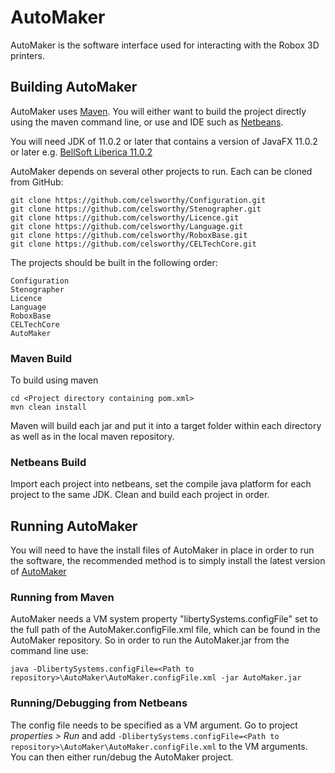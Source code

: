 # AutoMaker
AutoMaker is the software interface used for interacting with the Robox 3D printers.
## Building AutoMaker
AutoMaker uses [Maven](http://maven.apache.org/download.cgi). You will either want to build the project directly using the maven command line, or use and IDE such as [Netbeans](http://netbeans.apache.org/download/index.html).

You will need JDK of 11.0.2 or later that contains a version of JavaFX 11.0.2 or later e.g. [BellSoft Liberica 11.0.2](https://bell-sw.com/pages/java-11.0.2/)

AutoMaker depends on several other projects to run. Each can be cloned from GitHub:

	git clone https://github.com/celsworthy/Configuration.git
	git clone https://github.com/celsworthy/Stenographer.git
	git clone https://github.com/celsworthy/Licence.git
	git clone https://github.com/celsworthy/Language.git
	git clone https://github.com/celsworthy/RoboxBase.git
	git clone https://github.com/celsworthy/CELTechCore.git
	
The projects should be built in the following order:

	Configuration
	Stenographer
	Licence
	Language
	RoboxBase
	CELTechCore
	AutoMaker

### Maven Build
To build using maven
	
	cd <Project directory containing pom.xml>
	mvn clean install

Maven will build each jar and put it into a target folder within each directory as well as in the local maven repository.

### Netbeans Build
Import each project into netbeans, set the compile java platform for each project to the same JDK. Clean and build each project in order.

## Running AutoMaker
You will need to have the install files of AutoMaker in place in order to run the software, the recommended method is to simply install the latest version of [AutoMaker](http://cel-robox.com/downloads)

### Running from Maven
AutoMaker needs a VM system property "libertySystems.configFile" set to the full path of the AutoMaker.configFile.xml file, which can be found in the AutoMaker repository. So in order to run the AutoMaker.jar from the command line use:
 
	java -DlibertySystems.configFile=<Path to repository>\AutoMaker\AutoMaker.configFile.xml -jar AutoMaker.jar

### Running/Debugging from Netbeans
The config file needs to be specified as a VM argument. Go to project *properties > Run* and add ```-DlibertySystems.configFile=<Path to repository>\AutoMaker\AutoMaker.configFile.xml``` to the VM arguments. You can then either run/debug the AutoMaker project.
